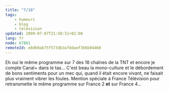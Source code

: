```yaml
---
title: "7/18"
tags:
    - humeurs
    - blog
    - télévision
updated: 2009-07-07T21:50:51+02:00
lang: fr
node: 67861
remoteId: e8d69ab75f573db3af8daef3b6b04460
---
```


Eh oui le même programme sur 7 des 18 chaînes de la TNT et encore je compte Canal+ dans le tas... C'est beau la mono-culture et le débordement de bons sentiments pour un mec qui, quand il était encore vivant, ne faisait plus vraiment vibrer les foules. Mention spéciale à France Télévision pour retransmette le même programme sur France 2 **et** sur France 4...

